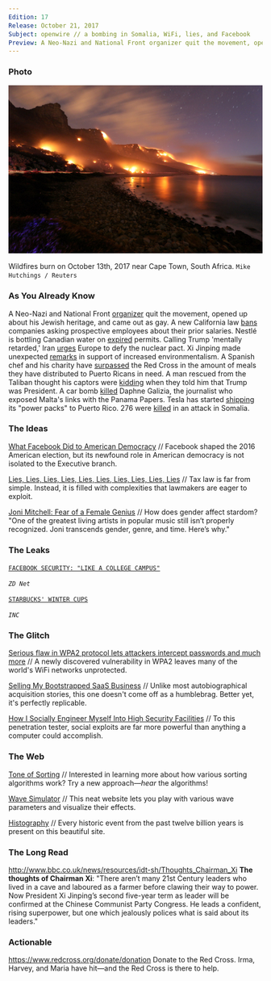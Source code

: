 ```yaml
---
Edition: 17
Release: October 21, 2017
Subject: openwire // a bombing in Somalia, WiFi, lies, and Facebook
Preview: A Neo-Nazi and National Front organizer quit the movement, opened up about his Jewish heritage, and came out as gay. All that and more inside this week's openwi:re.
---
```


### Photo

![wildfires.jpg](wildfires.jpg)

Wildfires burn on October 13th, 2017 near Cape Town, South Africa.
`Mike Hutchings / Reuters`

### As You Already Know
A Neo-Nazi and National Front [organizer](https://www.channel4.com/news/neo-nazi-national-front-organiser-quits-movement-comes-out-as-gay-kevin-wilshaw-jewish-heritage) quit the movement, opened up about his Jewish heritage, and came out as gay. A new California law [bans](http://m.sfgate.com/business/networth/article/New-law-bans-California-employers-from-asking-12274431.php) companies asking prospective employees about their prior salaries. Nestlé is bottling Canadian water on [expired](https://news.vice.com/story/nestle-is-extracting-water-from-canadian-towns-on-expired-permits) permits. Calling Trump 'mentally retarded,' Iran [urges](http://www.irishexaminer.com/breakingnews/world/iranian-leader-urges-europe-to-defy-mentally-retarded-donald-trump-over-nuclear-pact-810419.html) Europe to defy the nuclear pact. Xi Jinping made unexpected [remarks](https://qz.com/1105119/watch-what-xi-jinpings-19th-chinese-communist-party-congress-work-report-said-on-climate-change/) in support of increased environmentalism. A Spanish chef and his charity have [surpassed](https://ahtribune.com/world/americas/1963-jose-andres-puerto-rico.html) the Red Cross in the amount of meals they have distributed to Puerto Ricans in need. A man rescued from the Taliban thought his captors were [kidding](http://thehill.com/blogs/blog-briefing-room/news/355603-man-rescued-from-taliban-i-thought-my-captors-were-kidding-when) when they told him that Trump was President. A car bomb [killed](http://www.ctvnews.ca/world/car-bomb-kills-journalist-who-exposed-malta-s-links-with-panama-papers-1.3634423) Daphne Galizia, the journalist who exposed Malta's links with the Panama Papers. Tesla has started [shipping](https://electrek.co/2017/10/15/tesla-powerpacks-puerto-rico/) its "power packs" to Puerto Rico. 276 were [killed](http://www.thehindu.com/news/international/many-killed-in-deadliest-single-attack-in-somalias-history/article19869308.ece) in an attack in Somalia.

### The Ideas

[What Facebook Did to American Democracy](https://www.theatlantic.com/technology/archive/2017/10/what-facebook-did/542502/) // Facebook shaped the 2016 American election, but its newfound role in American democracy is not isolated to the Executive branch.

[Lies, Lies, Lies, Lies, Lies, Lies, Lies, Lies, Lies, Lies](https://krugman.blogs.nytimes.com/2017/10/14/lies-lies-lies-lies-lies-lies-lies-lies-lies-lies/?ref=oembed) // Tax law is far from simple. Instead, it is filled with complexities that lawmakers are eager to exploit.

[Joni Mitchell: Fear of a Female Genius](https://www.theringer.com/music/2017/10/16/16476254/joni-mitchell-pop-music-canon) // How does gender affect stardom? "One of the greatest living artists in popular music still isn’t properly recognized. Joni transcends gender, genre, and time. Here’s why."

### The Leaks

[`FACEBOOK SECURITY: "LIKE A COLLEGE CAMPUS"`](http://www.zdnet.com/article/leaked-audio-facebook-security-boss-says-network-is-like-a-college-campus/)

*`ZD Net`*

[`STARBUCKS' WINTER CUPS`](https://www.inc.com/chris-matyszczyk/starbucks-new-holiday-cups-appear-to-have-leaked-oh-take-a-look.html)

*`INC`*

### The Glitch
[Serious flaw in WPA2 protocol lets attackers intercept passwords and much more](https://arstechnica.com/information-technology/2017/10/severe-flaw-in-wpa2-protocol-leaves-wi-fi-traffic-open-to-eavesdropping/) // A newly discovered vulnerability in WPA2 leaves many of the world's WiFi networks unprotected.

[ Selling My Bootstrapped SaaS Business](https://www.indiehackers.com/@tylertringas/selling-my-bootstrapped-saas-business-26c8406e1d) // Unlike most autobiographical acquisition stories, this one doesn't come off as a humblebrag. Better yet, it's perfectly replicable.

[How I Socially Engineer Myself Into High Security Facilities](https://motherboard.vice.com/en_us/article/qv34zb/how-i-socially-engineer-myself-into-high-security-facilities) // To this penetration tester, social exploits are far more powerful than anything a computer could accomplish.

### The Web

[Tone of Sorting](https://caspervonb.github.io/toneofsorting/) // Interested in learning more about how various sorting algorithms work? Try a new approach—*hear* the algorithms!

[Wave Simulator](http://www.falstad.com/ripple/) // This neat website lets you play with various wave parameters and visualize their effects.

[Histography](https://histography.io) // Every historic event from the past twelve billion years is present on this beautiful site.

### The Long Read
http://www.bbc.co.uk/news/resources/idt-sh/Thoughts_Chairman_Xi **The thoughts of Chairman Xi**: "There aren’t many 21st Century leaders who lived in a cave and laboured as a farmer before clawing their way to power. Now President Xi Jinping’s second five-year term as leader will be confirmed at the Chinese Communist Party Congress. He leads a confident, rising superpower, but one which jealously polices what is said about its leaders."

### Actionable
https://www.redcross.org/donate/donation Donate to the Red Cross. Irma, Harvey, and Maria have hit—and the Red Cross is there to help.

